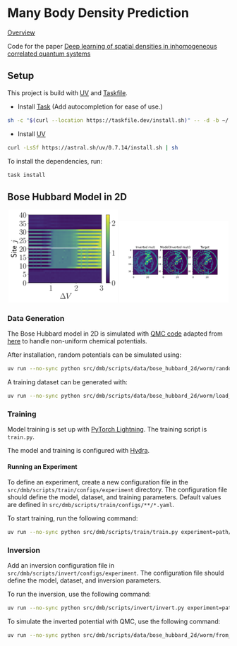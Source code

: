 # Many Body Density Prediction

[Overview](docs/overview_final_arxive.pdf)

Code for the paper [Deep learning of spatial densities in inhomogeneous correlated quantum systems](https://arxiv.org/pdf/2211.09050)

## Setup

This project is build with [UV](https://uv.readthedocs.io/en/latest/) and [Taskfile](https://taskfile.dev/). 

- Install [Task](https://taskfile.dev/installation/)
  (Add autocompletion for ease of use.)
```bash
sh -c "$(curl --location https://taskfile.dev/install.sh)" -- -d -b ~/.local/bin v3.42.1
```

- Install [UV](https://docs.astral.sh/uv/getting-started/installation/#installation-methods)
```bash
curl -LsSf https://astral.sh/uv/0.7.14/install.sh | sh
```

To install the dependencies, run:

```bash
task install
```

## Bose Hubbard Model in 2D

<p align="center">
    <img src="./docs/box_cuts.png" alt="Box cuts" width="49%"/>
    <img src="./docs/inversion.png" alt="Inversion" width="49%"/>
</p>

### Data Generation

The Bose Hubbard model in 2D is simulated with [QMC code](https://github.com/quant-sic/worm) adapted from [here](https://github.com/LodePollet/worm) to handle non-uniform chemical potentials.

After installation, random potentials can be simulated using:

```bash
uv run --no-sync python src/dmb/scripts/data/bose_hubbard_2d/worm/random_potential.py --potential-type random --number-of-samples <number_of_samples> --number-of-concurrent-jobs 1 --max-density-error <max_density_error>
```

A training dataset can be generated with:

```bash
uv run --no-sync python src/dmb/scripts/data/bose_hubbard_2d/worm/load_dataset.py <path_to_your_simulations> <target_dataset_path>
```

### Training

Model training is set up with [PyTorch Lightning](https://lightning.ai/docs/pytorch/stable/). The training script is `train.py`.

The model and training is configured with [Hydra](https://hydra.cc/).

#### Running an Experiment

To define an experiment, create a new configuration file in the `src/dmb/scripts/train/configs/experiment` directory. The configuration file should define the model, dataset, and training parameters. Default values are defined in `src/dmb/scripts/train/configs/**/*.yaml`.

To start training, run the following command:

```bash
uv run --no-sync python src/dmb/scripts/train/train.py experiment=path/to/your/config.yaml
```

### Inversion

Add an inversion configuration file in `src/dmb/scripts/invert/configs/experiment`. The configuration file should define the model, dataset, and inversion parameters.

To run the inversion, use the following command:

```bash
uv run --no-sync python src/dmb/scripts/invert/invert.py experiment=path/to/your/config.yaml
```

To simulate the inverted potential with QMC, use the following command:

```bash
uv run --no-sync python src/dmb/scripts/data/bose_hubbard_2d/worm/from_potential.py <path_to_your_inverted_potential> --number-of-concurrent-jobs 1 --max-density-error <max_density_error>
```
